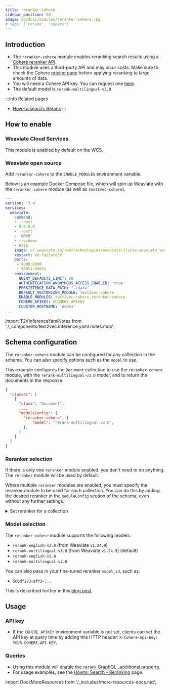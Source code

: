 ```yaml
---
title: reranker-cohere
sidebar_position: 50
image: og/docs/modules/reranker-cohere.jpg
# tags: ['rerank', 'cohere']
---
```


## Introduction

- The `reranker-cohere` module enables reranking search results using a [Cohere reranker API](https://txt.cohere.com/rerank/).
- This module uses a third-party API and may incur costs. Make sure to check the Cohere [pricing page](https://cohere.com/pricing) before applying reranking to large amounts of data.
- You will need a Cohere API key. You can request one [here](https://dashboard.cohere.com/welcome/login).
- The default model is `rerank-multilingual-v3.0`

:::info Related pages
- [How-to search: Rerank](../../search/rerank.md)
:::

## How to enable

### Weaviate Cloud Services

This module is enabled by default on the WCS.

### Weaviate open source

Add `reranker-cohere` to the `ENABLE_MODULES` environment variable.

Below is an example Docker Compose file, which will spin up Weaviate with the `reranker-cohere` module (as well as `text2vec-cohere`).

```yaml
---
version: '3.4'
services:
  weaviate:
    command:
    - --host
    - 0.0.0.0
    - --port
    - '8080'
    - --scheme
    - http
    image: cr.weaviate.io/semitechnologies/weaviate:||site.weaviate_version||
    restart: on-failure:0
    ports:
     - 8080:8080
     - 50051:50051
    environment:
      QUERY_DEFAULTS_LIMIT: 20
      AUTHENTICATION_ANONYMOUS_ACCESS_ENABLED: 'true'
      PERSISTENCE_DATA_PATH: "./data"
      DEFAULT_VECTORIZER_MODULE: text2vec-cohere
      ENABLE_MODULES: text2vec-cohere,reranker-cohere
      COHERE_APIKEY: $COHERE_APIKEY
      CLUSTER_HOSTNAME: 'node1'
...
```

import T2VInferenceYamlNotes from './_components/text2vec.inference.yaml.notes.mdx';

<T2VInferenceYamlNotes apiname="COHERE_APIKEY"/>


## Schema configuration

The `reranker-cohere` module can be configured for any collection in the schema. You can also specify options such as the `model` to use.

This example configures the `Document` collection to use the `reranker-cohere` module, with the `rerank-multilingual-v3.0` model, and to return the documents in the response.

```json
{
  "classes": [
    {
      "class": "Document",
      ...,
      "moduleConfig": {
        "reranker-cohere": {
            "model": "rerank-multilingual-v3.0",
        },
      }
    }
  ]
}
```


### Reranker selection

If there is only one `reranker` module enabled, you don't need to do anything. The `reranker` module will be used by default.

Where multiple `reranker` modules are enabled, you must specify the reranker module to be used for each collection. You can do this by adding the desired reranker in the `moduleConfig` section of the schema, even without any further settings.

<details>
  <summary>Set reranker for a collection</summary>

```json
{
  "classes": [
    {
      "class": "Document",
      ...,
      "moduleConfig": {
        "reranker-cohere": {},  // This will configure the 'Document' collection to use the 'reranker-cohere' module
      }
    }
  ]
}
```

</details>

### Model selection

The `reranker-cohere` module supports the following models:

- `rerank-english-v3.0` (from Weaviate `v1.24.9`)
- `rerank-multilingual-v3.0` (from Weaviate `v1.24.9`) (default)
- `rerank-english-v2.0`
- `rerank-multilingual-v2.0`

You can also pass in your fine-tuned reranker `model_id`, such as:

- `500df123-afr3-...`


This is described further in this [blog post](/blog/fine-tuning-coheres-reranker).


## Usage

### API key

* If the `COHERE_APIKEY` environment variable is not set, clients can set the API key at query time by adding this HTTP header: `X-Cohere-Api-Key: YOUR-COHERE-API-KEY`.

### Queries

* Using this module will enable the [`rerank` GraphQL _additional property](../../api/graphql/additional-properties.md#rerank).
* For usage examples, see the [Howto: Search - Reranking](../../search/rerank.md) page.



import DocsMoreResources from '/_includes/more-resources-docs.md';

<DocsMoreResources />
